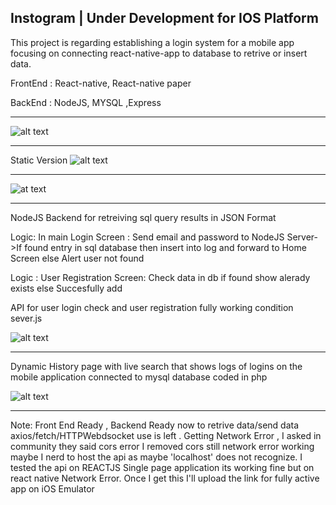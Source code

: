
Instogram | Under Development for IOS Platform
---------------------
This project is regarding establishing a login system for a mobile app focusing on connecting react-native-app to database to retrive or insert data.

FrontEnd : React-native, React-native paper

BackEnd : NodeJS, MYSQL ,Express




------------------------------------------------------------------------------

![alt text](http://res.cloudinary.com/df2q7cryi/image/upload/795edad3d1796dc1672fca8578bc094f1610874528.png)



----------------------------
Static Version
![alt text](http://res.cloudinary.com/df2q7cryi/image/upload/4f3b10b2d38339900c56298a8b1859ac1610893750.png)

-------------------------


![at text](http://res.cloudinary.com/df2q7cryi/image/upload/8e6ccef2ca69c880b95d79c9f44dc88a1611225169.png)

--------------------------------------
NodeJS Backend for retreiving sql query results in JSON Format

Logic: In main Login Screen : Send email and password to NodeJS Server->If found entry in sql database then insert into log and forward to Home Screen else Alert user not found

Logic : User Registration Screen: Check data in db if found show alerady exists else Succesfully add

API for user login check  and user registration fully working condition sever.js

![alt text](http://res.cloudinary.com/df2q7cryi/image/upload/bfe1e4b990cf3fca6ffad890393dddf91611045980.png)



--------------------------------------------------
 Dynamic History page with live search that shows logs of logins on the mobile application connected to mysql database coded in php
 
 
 
 ![alt text](http://res.cloudinary.com/df2q7cryi/image/upload/6553a65e4356d6875132df9058e551c31610903270.png)
 
 
---------------------------------------------
Note: Front End Ready , Backend Ready now to retrive data/send data axios/fetch/HTTPWebdsocket use is left . Getting Network Error , I asked in community they said cors error I removed cors still network error working maybe I nerd to host the api as maybe 'localhost' does not recognize. I tested the api on REACTJS Single page application its working fine but on react native Network Error. Once I get this I'll upload the link for fully active app on iOS Emulator
